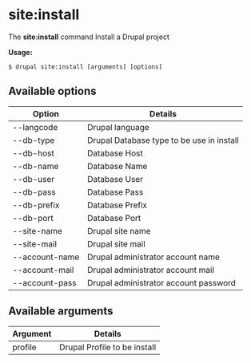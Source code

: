 # site:install
The **site:install** command Install a Drupal project

**Usage:**
```
$ drupal site:install [arguments] [options] 
```

## Available options
Option | Details
-------|-------------
--langcode | Drupal language
--db-type | Drupal Database type to be use in install
--db-host | Database Host
--db-name | Database Name
--db-user | Database User
--db-pass | Database Pass
--db-prefix | Database Prefix
--db-port | Database Port
--site-name | Drupal site name
--site-mail | Drupal site mail
--account-name | Drupal administrator account name
--account-mail | Drupal administrator account mail
--account-pass | Drupal administrator account password

## Available arguments
Argument | Details
---------|-------------
profile | Drupal Profile to be install

